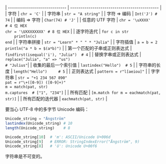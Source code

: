 
| ----------------------------- | -------------------------------------------- |
| 字符                          | `chr = 'C'`                                   |
| 字符串                        | `str = "A string"`                            |
| 字符 => 编码                  | `Int('J') # 74`                              |
| 编码 => 字符                  | `Char(74) # 'J'`                             |
| 任意的 UTF 字符               | `chr = '\uXXXX'     # 4 位 HEX`<br>`chr = '\UXXXXXXXX' # 8 位 HEX` |
| 逐字符迭代                    | `for c in str`<br>`    println(c)`<br>`end`   |
| 字符串拼接                    | `str = "Learn" * " " * "Julia"`               |
| 字符插值                      | `a = b = 2`<br>`println("a * b = $(a*b)")`    |
| 第一个匹配的子串或正则表达式    | `findfirst(isequal('i'), "Julia")  # 4`       |
| 替换字串或正则表达式           | `replace("Julia", "a" => "us")`<br>`# "Julius"`|
| 收集的最后一个索引值           | `lastindex("Hello")  # 5`                     |
| 字符串的长度                  | `length("Hello")     # 5`                     |
| 正则表达式                    | `pattern = r"l[aeiou]"`                       |
| 字字符串                      | `str = "+1 234 567 890"`<br>`pat = r"\+([0-9]) ([0-9]+)"`<br>`m = match(pat, str)`<br>`m.captures  # ["1", "234"]` |
| 所有匹配                      | `[m.match for m = eachmatch(pat, str)]`       |
| 所有匹配的迭代器               | `eachmatch(pat, str)`                         |

要当心 UTF-8 中的多字节 Unicode 编码：<br>
```julia
Unicode_string = "Ångström"
lastindex(Unicode_string) # 10
length(Unicode_string)    # 8

Unicode_string[10]  # 'm': ASCII/Unicode U+006d 
Unicode_string[9]   # ERROR: StringIndexError("Ångström", 9)
Unicode_string[8]   # 'ö': Unicode U+00f6 

```


字符串是不可变的。
